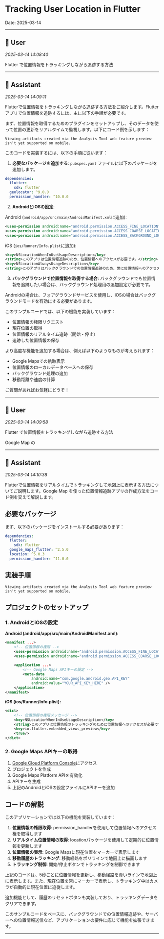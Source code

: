 # Tracking User Location in Flutter

Date: 2025-03-14

---

## 👤 User
*2025-03-14 14:08:40*

Flutter で位置情報をトラッキングしながら追跡する方法

---

## 🤖 Assistant
*2025-03-14 14:09:11*

Flutterで位置情報をトラッキングしながら追跡する方法をご紹介します。Flutterアプリで位置情報を追跡するには、主に以下の手順が必要です。

まず、位置情報を取得するためのプラグインをセットアップし、そのデータを使って位置の更新をリアルタイムで監視します。以下にコード例を示します：
```
Viewing artifacts created via the Analysis Tool web feature preview isn’t yet supported on mobile.
```



このコードを実装するには、以下の手順に従います：

1. **必要なパッケージを追加する**:
   `pubspec.yaml` ファイルに以下のパッケージを追加します。

```yaml
dependencies:
  flutter:
    sdk: flutter
  geolocator: ^9.0.0
  permission_handler: ^10.0.0
```

2. **AndroidとiOSの設定**:

Android (`android/app/src/main/AndroidManifest.xml`に追加):
```xml
<uses-permission android:name="android.permission.ACCESS_FINE_LOCATION" />
<uses-permission android:name="android.permission.ACCESS_COARSE_LOCATION" />
<uses-permission android:name="android.permission.ACCESS_BACKGROUND_LOCATION" />
```

iOS (`ios/Runner/Info.plist`に追加):
```xml
<key>NSLocationWhenInUseUsageDescription</key>
<string>このアプリは位置情報追跡のため、位置情報へのアクセスが必要です。</string>
<key>NSLocationAlwaysUsageDescription</key>
<string>このアプリはバックグラウンドでの位置情報追跡のため、常に位置情報へのアクセスが必要です。</string>
```

3. **バックグラウンドで位置情報を取得する場合**:
   バックグラウンドでも位置情報を追跡したい場合は、バックグラウンド処理用の追加設定が必要です。

Androidの場合は、フォアグラウンドサービスを使用し、iOSの場合はバックグラウンドモードを有効にする必要があります。

このサンプルコードでは、以下の機能を実装しています：
- 位置情報の権限リクエスト
- 現在位置の取得
- 位置情報のリアルタイム追跡（開始・停止）
- 追跡した位置情報の保存

より高度な機能を追加する場合は、例えば以下のようなものが考えられます：
- Google Mapsでの軌跡表示
- 位置情報のローカルデータベースへの保存
- バックグラウンド処理の追加
- 移動距離や速度の計算

ご質問があればお気軽にどうぞ！

---

## 👤 User
*2025-03-14 14:09:58*

Flutter で位置情報をトラッキングしながら追跡する方法

Google Map の

---

## 🤖 Assistant
*2025-03-14 14:10:38*

Flutterで位置情報をリアルタイムでトラッキングして地図上に表示する方法についてご説明します。Google Map を使った位置情報追跡アプリの作成方法をコード例を交えて解説します。

## 必要なパッケージ

まず、以下のパッケージをインストールする必要があります：

```yaml
dependencies:
  flutter:
    sdk: flutter
  google_maps_flutter: ^2.5.0
  location: ^5.0.3
  permission_handler: ^11.0.0
```

## 実装手順
```
Viewing artifacts created via the Analysis Tool web feature preview isn’t yet supported on mobile.
```



## プロジェクトのセットアップ

### 1. AndroidとiOSの設定

**Android (android/app/src/main/AndroidManifest.xml):**

```xml
<manifest ...>
    <!-- 位置情報の権限 -->
    <uses-permission android:name="android.permission.ACCESS_FINE_LOCATION" />
    <uses-permission android:name="android.permission.ACCESS_COARSE_LOCATION" />

    <application ...>
        <!-- Google Maps APIキーの設定 -->
        <meta-data
            android:name="com.google.android.geo.API_KEY"
            android:value="YOUR_API_KEY_HERE" />
    </application>
</manifest>
```

**iOS (ios/Runner/Info.plist):**

```xml
<dict>
    <!-- 位置情報の権限メッセージ -->
    <key>NSLocationWhenInUseUsageDescription</key>
    <string>このアプリは位置情報のトラッキングのために位置情報へのアクセスが必要です。</string>
    <key>io.flutter.embedded_views_preview</key>
    <true/>
</dict>
```

### 2. Google Maps APIキーの取得

1. [Google Cloud Platform Console](https://console.cloud.google.com)にアクセス
2. プロジェクトを作成
3. Google Maps Platform APIを有効化
4. APIキーを生成
5. 上記のAndroidとiOSの設定ファイルにAPIキーを追加

## コードの解説

このアプリケーションでは以下の機能を実装しています：

1. **位置情報の権限取得**: permission_handlerを使用して位置情報へのアクセス権を取得します
2. **リアルタイム位置情報の取得**: locationパッケージを使用して定期的に位置情報を更新します
3. **位置情報の表示**: Google Mapsに現在位置をマーカーで表示します
4. **移動履歴のトラッキング**: 移動経路をポリラインで地図上に描画します
5. **トラッキング制御**: 開始/停止ボタンでトラッキングを制御できます

上記のコードは、5秒ごとに位置情報を更新し、移動経路を青いラインで地図上に表示します。また、現在位置を常にマーカーで表示し、トラッキング中はカメラが自動的に現在位置に追従します。

追加機能として、履歴のリセットボタンも実装しており、トラッキングデータをクリアできます。

このサンプルコードをベースに、バックグラウンドでの位置情報追跡や、サーバーへの位置情報送信など、アプリケーションの要件に応じて機能を拡張できます。

---
